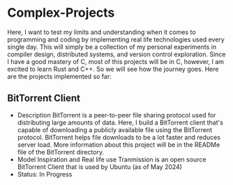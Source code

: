 # Complex-Projects

   Here, I want to test my limits and understanding when it comes to programming and coding by implementing real life technologies used every single day. This will simply be a collection of my personal experiments in compiler design, distributed systems, and version control exploration. Since I have a good mastery of C, most of this projects will be in C, however, I am excited to learn Rust and C++. So we will see how the journey goes. Here are the projects implemented so far:

## BitTorrent Client

- Description
	BitTorrent is a peer-to-peer file sharing protocol used for distributing large amounts of data. Here, I build a BitTorrent client that's capable of downloading a publicly available file using the BitTorrent protocol. BitTorrent helps file downloads to be a lot faster and reduces server load. More information about this project will be in the READMe file of the BitTorrent directory.
- Model Inspiration and Real life use
    Tranmission is an open source BitTorrent Client that is used by Ubuntu (as of May 2024)
- Status: In Progress
